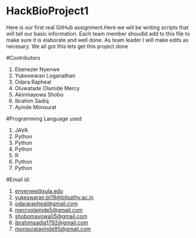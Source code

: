 # HackBioProject1
Here is our first real GitHub assignment.Here we will be writing scripts that will tell our basic information. 
Each team member shoudld add to this file to make sure it is elaborate and well done. As team leader I will make edits as necesary. We all got this lets get this project done

#Contributors
1. Ebenezer Nyenwe
2. Yukeswaran Loganathan
3. Odara Rapheal
4. Oluwatade Olamide Mercy
5. Akinmayowa Shobo
6. Ibrahim Sadiq
7. Ayinde Monsurat

#Programming Language used
1. JAVA
2. Python
3. Python
4. Python
5. R
6. Python
7. Python

#Email id:
1. enyenwe@xula.edu
2. yukeswaran.bt19@bitsathy.ac.in
3. odararapheal@gmail.com
4. mercyolamide5@gmail.com
5. shobomayowa05@gmail.com
6. ibrahimsadiq1792@gmail.com
7. monsuratayinde95@gmail.com
